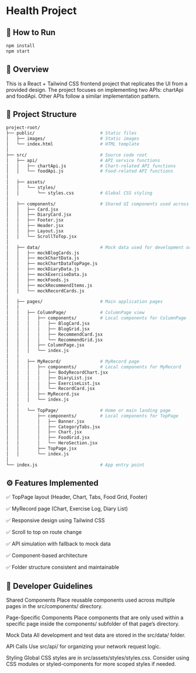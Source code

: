 # Health Project
## 🚀 How to Run
```bash
npm install
npm start
```

## 📄 Overview
This is a React + Tailwind CSS frontend project that replicates the UI from a provided design. The project focuses on implementing two APIs: chartApi and foodApi.
Other APIs follow a similar implementation pattern.

 ## 📁 Project Structure
```bash
project-root/
├── public/                         # Static files
│   ├── images/                     # Static images
│   └── index.html                  # HTML template
│
├── src/                            # Source code root
│   ├── api/                        # API service functions
│   │   ├── chartApi.js             # Chart-related API functions
│   │   └── foodApi.js              # Food-related API functions
│
│   ├── assets/
│   │   └── styles/
│   │       └── styles.css          # Global CSS styling
│
│   ├── components/                 # Shared UI components used across multiple pages
│   │   ├── Card.jsx
│   │   ├── DiaryCard.jsx
│   │   ├── Footer.jsx
│   │   ├── Header.jsx
│   │   ├── Layout.jsx
│   │   └── ScrollToTop.jsx
│
│   ├── data/                       # Mock data used for development or testing
│   │   ├── mockBlogCards.js
│   │   ├── mockChartData.js
│   │   ├── mockChartDataTopPage.js
│   │   ├── mockDiaryData.js
│   │   ├── mockExerciseData.js
│   │   ├── mockFoods.js
│   │   ├── mockRecommendItems.js
│   │   └── mockRecordCards.js
│
│   ├── pages/                      # Main application pages
│   │
│   │   ├── ColumnPage/             # ColumnPage view
│   │   │   ├── components/         # Local components for ColumnPage
│   │   │   │   ├── BlogCard.jsx
│   │   │   │   ├── BlogGrid.jsx
│   │   │   │   ├── RecommendCard.jsx
│   │   │   │   └── RecommendGrid.jsx
│   │   │   ├── ColumnPage.jsx
│   │   │   └── index.js
│   │
│   │   ├── MyRecord/               # MyRecord page
│   │   │   ├── components/         # Local components for MyRecord
│   │   │   │   ├── BodyRecordChart.jsx
│   │   │   │   ├── DiaryList.jsx
│   │   │   │   ├── ExerciseList.jsx
│   │   │   │   └── RecordCard.jsx
│   │   │   ├── MyRecord.jsx
│   │   │   └── index.js
│   │
│   │   └── TopPage/                # Home or main landing page
│   │       ├── components/         # Local components for TopPage
│   │       │   ├── Banner.jsx
│   │       │   ├── CategoryTabs.jsx
│   │       │   ├── Chart.jsx
│   │       │   ├── FoodGrid.jsx
│   │       │   └── HeroSection.jsx
│   │       ├── TopPage.jsx
│   │       └── index.js
│
└── index.js                        # App entry point


```
 ## ⚙️ Features Implemented
✅ TopPage layout (Header, Chart, Tabs, Food Grid, Footer)

✅ MyRecord page (Chart, Exercise Log, Diary List)

✅ Responsive design using Tailwind CSS

✅ Scroll to top on route change

✅ API simulation with fallback to mock data

✅ Component-based architecture

✅ Folder structure consistent and maintainable


 ## 🧭 Developer Guidelines
Shared Components
Place reusable components used across multiple pages in the src/components/ directory.

Page-Specific Components
Place components that are only used within a specific page inside the components/ subfolder of that page’s directory.

Mock Data
All development and test data are stored in the src/data/ folder.

API Calls
Use src/api/ for organizing your network request logic.

Styling
Global CSS styles are in src/assets/styles/styles.css. Consider using CSS modules or styled-components for more scoped styles if needed.
